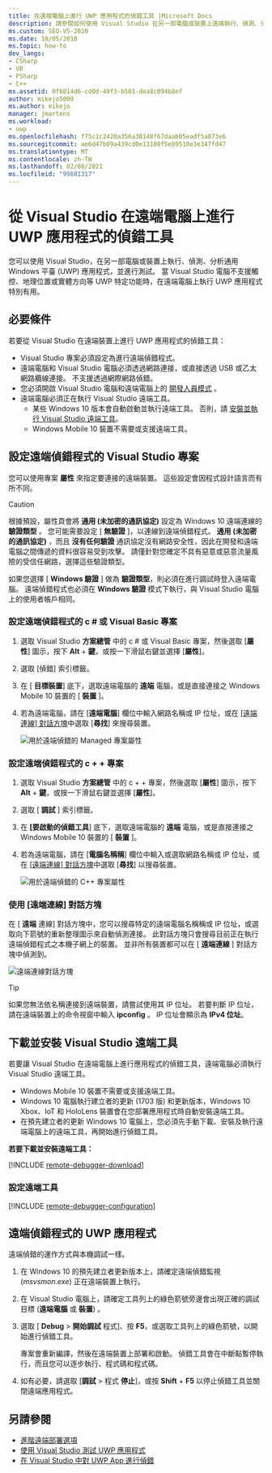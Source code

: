 ```yaml
---
title: 在遠端電腦上進行 UWP 應用程式的偵錯工具 |Microsoft Docs
description: 請參閱如何使用 Visual Studio 在另一部電腦或裝置上遠端執行、偵測、分析和測試通用 Windows 平臺 (UWP) 應用程式。
ms.custom: SEO-VS-2020
ms.date: 10/05/2018
ms.topic: how-to
dev_langs:
- CSharp
- VB
- FSharp
- C++
ms.assetid: 0f6814d6-cd0d-49f3-b501-dea8c094b8ef
author: mikejo5000
ms.author: mikejo
manager: jmartens
ms.workload:
- uwp
ms.openlocfilehash: f75c1c2420a356a38148f67daab05eadf5a073e6
ms.sourcegitcommit: ae6d47b09a439cd0e13180f5e89510e3e347fd47
ms.translationtype: MT
ms.contentlocale: zh-TW
ms.lasthandoff: 02/08/2021
ms.locfileid: "99881317"
---
```

# <a name="debug-uwp-apps-on-remote-machines-from-visual-studio"></a>從 Visual Studio 在遠端電腦上進行 UWP 應用程式的偵錯工具

您可以使用 Visual Studio，在另一部電腦或裝置上執行、偵測、分析通用 Windows 平臺 (UWP) 應用程式，並進行測試。 當 Visual Studio 電腦不支援觸控、地理位置或實體方向等 UWP 特定功能時，在遠端電腦上執行 UWP 應用程式特別有用。

## <a name="prerequisites"></a><a name="BKMK_Prerequisites"></a> 必要條件

若要從 Visual Studio 在遠端裝置上進行 UWP 應用程式的偵錯工具：

- Visual Studio 專案必須設定為進行遠端偵錯程式。
- 遠端電腦和 Visual Studio 電腦必須透過網路連接，或直接透過 USB 或乙太網路纜線連接。 不支援透過網際網路偵錯。
- 您必須開啟 Visual Studio 電腦和遠端電腦上的 [開發人員模式](/windows/uwp/get-started/enable-your-device-for-development) 。
- 遠端電腦必須正在執行 Visual Studio 遠端工具。
  - 某些 Windows 10 版本會自動啟動並執行遠端工具。 否則，請 [安裝並執行 Visual Studio 遠端工具](#BKMK_download)。
  - Windows Mobile 10 裝置不需要或支援遠端工具。

## <a name="configure-a-visual-studio-project-for-remote-debugging"></a><a name="BKMK_ConnectVS"></a> 設定遠端偵錯程式的 Visual Studio 專案
<a name="BKMK_DirectConnect"></a> 您可以使用專案 **屬性** 來指定要連接的遠端裝置。 這些設定會因程式設計語言而有所不同。

> [!CAUTION]
> 根據預設，屬性頁會將 **通用 (未加密的通訊協定)** 設定為 Windows 10 遠端連線的 **驗證類型** 。 您可能需要設定 [ **無驗證** ]，以連線到遠端偵錯程式。 **通用 (未加密的通訊協定)** ，而且 **沒有任何驗證** 通訊協定沒有網路安全性，因此在開發和遠端電腦之間傳遞的資料很容易受到攻擊。 請僅針對您確定不具有惡意或惡意流量風險的受信任網路，選擇這些驗證類型。
>
>如果您選擇 [ **Windows 驗證** ] 做為 **驗證類型**，則必須在進行調試時登入遠端電腦。 遠端偵錯程式也必須在 **Windows 驗證** 模式下執行，與 Visual Studio 電腦上的使用者帳戶相同。

### <a name="configure-a-c-or-visual-basic-project-for-remote-debugging"></a><a name="BKMK_Choosing_the_remote_device_for_C__and_Visual_Basic_projects"></a> 設定遠端偵錯程式的 c # 或 Visual Basic 專案

1. 選取 Visual Studio **方案總管** 中的 c # 或 Visual Basic 專案，然後選取 [**屬性**] 圖示，按下 **Alt** + **鍵**，或按一下滑鼠右鍵並選擇 [**屬性**]。

1. 選取 [偵錯] 索引標籤。

1. 在 [ **目標裝置**] 底下，選取遠端電腦的 **遠端** 電腦，或是直接連接之 Windows Mobile 10 裝置的 [ **裝置** ]。

1. 若為遠端電腦，請在 [**遠端電腦**] 欄位中輸入網路名稱或 IP 位址，或在 [[遠端連線] 對話方塊](#remote-connections)中選取 [**尋找**] 來搜尋裝置。

    ![用於遠端偵錯的 Managed 專案屬性](../debugger/media/vsrun_managed_projprop_remote.png "Managed Debug 專案屬性")

### <a name="configure-a-c-project-for-remote-debugging"></a><a name="BKMK_Choosing_the_remote_device_for_JavaScript_and_C___projects"></a> 設定遠端偵錯程式的 c + + 專案

1. 選取 Visual Studio **方案總管** 中的 c + + 專案，然後選取 [**屬性**] 圖示，按下 **Alt** + **鍵**，或按一下滑鼠右鍵並選擇 [**屬性**]。

1. 選取 [ **調試** ] 索引標籤。

3. 在 **[要啟動的偵錯工具**] 底下，選取遠端電腦的 **遠端** 電腦，或是直接連接之 Windows Mobile 10 裝置的 [ **裝置** ]。

1. 若為遠端電腦，請在 [**電腦名稱稱**] 欄位中輸入或選取網路名稱或 IP 位址，或在 [[遠端連線] 對話方塊](#remote-connections)中選取 [**尋找**] 以搜尋裝置。

    ![用於遠端偵錯的 C++ 專案屬性](../debugger/media/vsrun_cpp_projprop_remote.png "C + + 調試專案屬性")

### <a name="use-the-remote-connections-dialog-box"></a><a name="remote-connections"></a> 使用 [遠端連線] 對話方塊

在 [ **遠端** 連線] 對話方塊中，您可以搜尋特定的遠端電腦名稱稱或 IP 位址，或選取向下箭號的重新整理圖示來自動偵測連接。 此對話方塊只會搜尋目前正在執行遠端偵錯程式之本機子網上的裝置。 並非所有裝置都可以在 [ **遠端連線** ] 對話方塊中偵測到。

 ![遠端連線對話方塊](../debugger/media/vsrun_selectremotedebuggerdlg.png "遠端連線對話方塊")

>[!TIP]
>如果您無法依名稱連接到遠端裝置，請嘗試使用其 IP 位址。 若要判斷 IP 位址，請在遠端裝置上的命令視窗中輸入 **ipconfig** 。 IP 位址會顯示為 **IPv4 位址**。

## <a name="download-and-install-the-remote-tools-for-visual-studio"></a><a name="BKMK_download"></a> 下載並安裝 Visual Studio 遠端工具

若要讓 Visual Studio 在遠端電腦上進行應用程式的偵錯工具，遠端電腦必須執行 Visual Studio 遠端工具。

- Windows Mobile 10 裝置不需要或支援遠端工具。
- Windows 10 電腦執行建立者的更新 (1703 版) 和更新版本，Windows 10 Xbox、IoT 和 HoloLens 裝置會在您部署應用程式時自動安裝遠端工具。
- 在預先建立者的更新 Windows 10 電腦上，您必須先手動下載、安裝及執行遠端電腦上的遠端工具，再開始進行偵錯工具。

**若要下載並安裝遠端工具：**

[!INCLUDE [remote-debugger-download](../debugger/includes/remote-debugger-download.md)]

### <a name="configure-the-remote-tools"></a><a name="BKMK_setup"></a> 設定遠端工具

[!INCLUDE [remote-debugger-configuration](../debugger/includes/remote-debugger-configuration.md)]

## <a name="debug-uwp-apps-remotely"></a><a name="BKMK_RunRemoteDebug"></a> 遠端偵錯程式的 UWP 應用程式

遠端偵錯的運作方式與本機調試一樣。

1. 在 Windows 10 的預先建立者更新版本上，請確定遠端偵錯監視 (*msvsmon.exe*) 正在遠端裝置上執行。

1. 在 Visual Studio 電腦上，請確定工具列上的綠色箭號旁邊會出現正確的調試目標 (**遠端電腦** 或 **裝置**) 。

1. 選取 [ **Debug**  >  **開始調試** 程式]、按 **F5**，或選取工具列上的綠色箭號，以開始進行偵錯工具。

   專案會重新編譯，然後在遠端裝置上部署和啟動。 偵錯工具會在中斷點暫停執行，而且您可以逐步執行、程式碼和程式碼。

1. 如有必要，請選取 [**調試**  >  程式 **停止**]，或按 **Shift** + **F5** 以停止偵錯工具並關閉遠端應用程式。

## <a name="see-also"></a>另請參閱
- [進階遠端部署選項](/windows/uwp/debug-test-perf/deploying-and-debugging-uwp-apps#advanced-remote-deployment-options)
- [使用 Visual Studio 測試 UWP 應用程式](../test/unit-test-your-code.md)
- [在 Visual Studio 中對 UWP App 進行偵錯](debugging-windows-store-and-windows-universal-apps.md)
